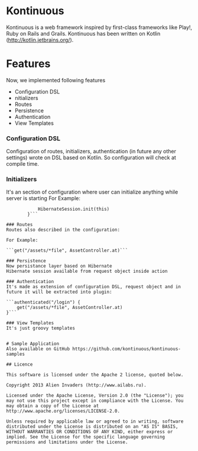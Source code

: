 Kontinuous
===============

Kontinuous is a web framework inspired by first-class frameworks like Play!, Ruby on Rails and Grails.
Kontinuous has been written on Kotlin (http://kotlin.jetbrains.org/).

# Features

Now, we implemented following features

* Configuration DSL
* nitializers
* Routes
* Persistence
* Authentication
* View Templates

### Configuration DSL
Configuration of routes, initializers, authentication (in future any other settings) wrote on DSL based on Kotlin. So configuration will check at compile time.

### Initializers
It's an section of configuration where user can initialize anything while server is starting
For Example:

```initialize {
            HibernateSession.init(this)
        }```

### Routes
Routes also described in the configuration:

For Example:

```get("/assets/*file", AssetController.at)```

### Persistence
Now persistance layer based on Hibernate
Hibernate session available from request object inside action

### Authentication
It's made as extension of configuration DSL, request object and in future it will be extracted into plugin:

```authenticated("/login") {
    get("/assets/*file", AssetController.at)
}```

### View Templates
It's just groovy templates


# Sample Application
Also available on GitHub https://github.com/kontinuous/kontinuous-samples

## Licence

This software is licensed under the Apache 2 license, quoted below.

Copyright 2013 Alien Invaders (http://www.ailabs.ru).

Licensed under the Apache License, Version 2.0 (the "License"); you may not use this project except in compliance with the License. You may obtain a copy of the License at http://www.apache.org/licenses/LICENSE-2.0.

Unless required by applicable law or agreed to in writing, software distributed under the License is distributed on an "AS IS" BASIS, WITHOUT WARRANTIES OR CONDITIONS OF ANY KIND, either express or implied. See the License for the specific language governing permissions and limitations under the License.
